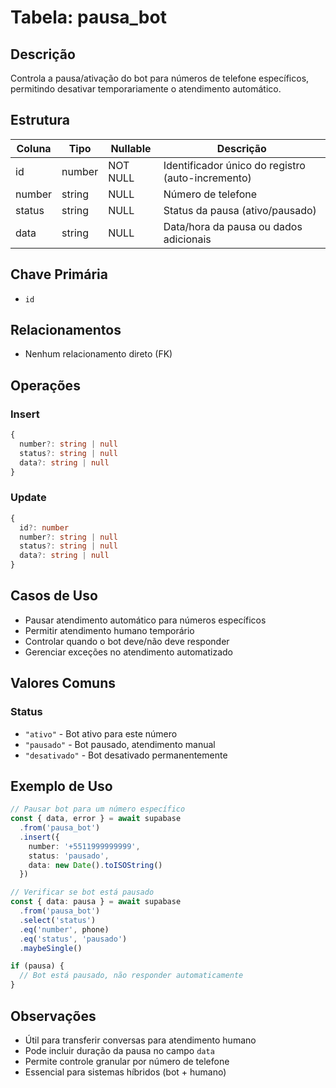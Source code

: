 # Tabela: pausa_bot

## Descrição
Controla a pausa/ativação do bot para números de telefone específicos, permitindo desativar temporariamente o atendimento automático.

## Estrutura

| Coluna | Tipo | Nullable | Descrição |
|--------|------|----------|-----------|
| id | number | NOT NULL | Identificador único do registro (auto-incremento) |
| number | string | NULL | Número de telefone |
| status | string | NULL | Status da pausa (ativo/pausado) |
| data | string | NULL | Data/hora da pausa ou dados adicionais |

## Chave Primária
- `id`

## Relacionamentos
- Nenhum relacionamento direto (FK)

## Operações

### Insert
```typescript
{
  number?: string | null
  status?: string | null
  data?: string | null
}
```

### Update
```typescript
{
  id?: number
  number?: string | null
  status?: string | null
  data?: string | null
}
```

## Casos de Uso
- Pausar atendimento automático para números específicos
- Permitir atendimento humano temporário
- Controlar quando o bot deve/não deve responder
- Gerenciar exceções no atendimento automatizado

## Valores Comuns

### Status
- `"ativo"` - Bot ativo para este número
- `"pausado"` - Bot pausado, atendimento manual
- `"desativado"` - Bot desativado permanentemente

## Exemplo de Uso
```typescript
// Pausar bot para um número específico
const { data, error } = await supabase
  .from('pausa_bot')
  .insert({
    number: '+5511999999999',
    status: 'pausado',
    data: new Date().toISOString()
  })

// Verificar se bot está pausado
const { data: pausa } = await supabase
  .from('pausa_bot')
  .select('status')
  .eq('number', phone)
  .eq('status', 'pausado')
  .maybeSingle()

if (pausa) {
  // Bot está pausado, não responder automaticamente
}
```

## Observações
- Útil para transferir conversas para atendimento humano
- Pode incluir duração da pausa no campo `data`
- Permite controle granular por número de telefone
- Essencial para sistemas híbridos (bot + humano)
